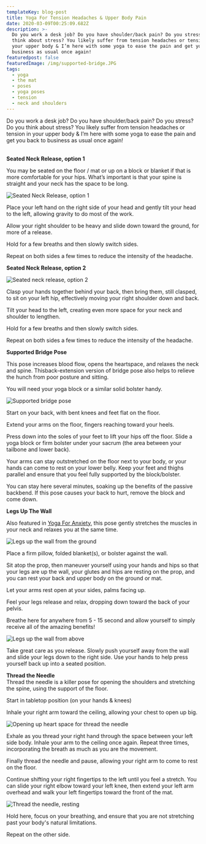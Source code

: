 ```yaml
---
templateKey: blog-post
title: Yoga For Tension Headaches & Upper Body Pain
date: 2020-03-09T00:25:09.682Z
description: >-
  Do you work a desk job? Do you have shoulder/back pain? Do you stress? Do you
  think about stress? You likely suffer from tension headaches or tension in
  your upper body & I’m here with some yoga to ease the pain and get you back to
  business as usual once again!
featuredpost: false
featuredImage: /img/supported-bridge.JPG
tags:
  - yoga
  - the mat
  - poses
  - yoga poses
  - tension
  - neck and shoulders
---
```

Do you work a desk job? Do you have shoulder/back pain? Do you stress? Do you think about stress? You likely suffer from tension headaches or tension in your upper body & I’m here with some yoga to ease the pain and get you back to business as usual once again!

**\
Seated Neck Release, option 1**

You may be seated on the floor / mat or up on a block or blanket if that is more comfortable for your hips. What’s important is that your spine is straight and your neck has the space to be long.

![Seated Neck Release, option 1](/img/neck-release-1.JPG "Seated Neck Release, option 1")

Place your left hand on the right side of your head and gently tilt your head to the left, allowing gravity to do most of the work.

Allow your right shoulder to be heavy and slide down toward the ground, for more of a release.

Hold for a few breaths and then slowly switch sides.

Repeat on both sides a few times to reduce the intensity of the headache.

**Seated Neck Release, option 2**

![Seated neck release, option 2](/img/neck-release-2.JPG "Seated neck release, option 2")

Clasp your hands together behind your back, then bring them, still clasped, to sit on your left hip, effectively moving your right shoulder down and back.

Tilt your head to the left, creating even more space for your neck and shoulder to lengthen.

Hold for a few breaths and then slowly switch sides.

Repeat on both sides a few times to reduce the intensity of the headache.

**Supported Bridge Pose**

This pose increases blood flow, opens the heartspace, and relaxes the neck and spine. Thisback-extension version of bridge pose also helps to relieve the hunch from poor posture and sitting.

You will need your yoga block or a similar solid bolster handy.

![Supported bridge pose](/img/supported-bridge.JPG "Supported bridge pose")

Start on your back, with bent knees and feet flat on the floor.

Extend your arms on the floor, fingers reaching toward your heels.

Press down into the soles of your feet to lift your hips off the floor. Slide a yoga block or firm bolster under your sacrum (the area between your tailbone and lower back).

Your arms can stay outstretched on the floor next to your body, or your hands can come to rest on your lower belly. Keep your feet and thighs parallel and ensure that you feel fully supported by the block/bolster.

You can stay here several minutes, soaking up the benefits of the passive backbend. If this pose causes your back to hurt, remove the block and come down.



**Legs Up The Wall**

Also featured in [Yoga For Anxiety](https://www.sheilaanne.com/writing-desk/2020-02-28-yoga-for-anxiety/), this pose gently stretches the muscles in your neck and relaxes you at the same time.

![Legs up the wall from the ground](/img/legs-up-the-wall-1.JPG "Legs up the wall from the ground")

Place a firm pillow, folded blanket(s), or bolster against the wall.

Sit atop the prop, then maneuver yourself using your hands and hips so that your legs are up the wall, your glutes and hips are resting on the prop, and you can rest your back and upper body on the ground or mat.

Let your arms rest open at your sides, palms facing up.

Feel your legs release and relax, dropping down toward the back of your pelvis.

Breathe here for anywhere from 5 - 15 second and allow yourself to simply receive all of the amazing benefits!

![Legs up the wall from above](/img/legs-up-the-wall-2.JPG "Legs up the wall from above")

Take great care as you release. Slowly push yourself away from the wall and slide your legs down to the right side. Use your hands to help press yourself back up into a seated position.

**Thread the Needle**\
Thread the needle is a killer pose for opening the shoulders and stretching the spine, using the support of the floor.

Start in tabletop position (on your hands & knees)

Inhale your right arm toward the ceiling, allowing your chest to open up big. 

![Opening up heart space for thread the needle](/img/thread-the-needle-1.JPG "Thread the needle part 1")

Exhale as you thread your right hand through the space between your left side body. Inhale your arm to the ceiling once again. Repeat three times, incorporating the breath as much as you are the movement.

Finally thread the needle and pause, allowing your right arm to come to rest on the floor.

Continue shifting your right fingertips to the left until you feel a stretch. You can slide your right elbow toward your left knee, then extend your left arm overhead and walk your left fingertips toward the front of the mat.

![Thread the needle, resting](/img/thread-the-needle-2.JPG "Thread the needle part 2")

Hold here, focus on your breathing, and ensure that you are not stretching past your body's natural limitations.

Repeat on the other side.
